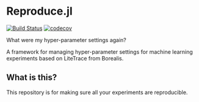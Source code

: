 # Reproduce.jl
[![Build Status](https://travis-ci.com/mkschleg/Reproduce.jl.svg?branch=master)](https://travis-ci.com/mkschleg/Reproduce.jl)
[![codecov](https://codecov.io/gh/mkschleg/Reproduce.jl/branch/master/graph/badge.svg)](https://codecov.io/gh/mkschleg/Reproduce.jl)



What were my hyper-parameter settings again?

A framework for managing hyper-parameter settings for machine learning experiments based on LiteTrace from Borealis.

## What is this?

This repository is for making sure all your experiments are reproducible.

